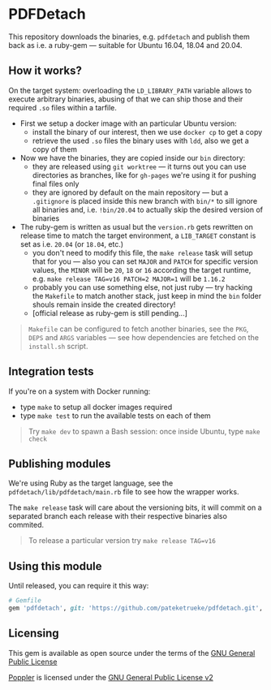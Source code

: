 # PDFDetach

This repository downloads the binaries, e.g. `pdfdetach` and publish them back as i.e. a ruby-gem &mdash; suitable for Ubuntu 16.04, 18.04 and 20.04.

## How it works?

On the target system: overloading the `LD_LIBRARY_PATH` variable allows to execute arbitrary binaries, abusing of that we can ship those and their required `.so` files within a tarfile.

- First we setup a docker image with an particular Ubuntu version:
  - install the binary of our interest, then we use `docker cp` to get a copy
  - retrieve the used `.so` files the binary uses with `ldd`, also we get a copy of them
- Now we have the binaries, they are copied inside our `bin` directory:
  - they are released using `git worktree` &mdash; it turns out you can use directories as branches, like for `gh-pages` we're using it for pushing final files only
  - they are ignored by default on the main repository &mdash; but a `.gitignore` is placed inside this new branch with `bin/*` to sill ignore all binaries and, i.e. `!bin/20.04` to actually skip the desired version of binaries
- The ruby-gem is written as usual but the `version.rb` gets rewritten on release time to match the target environment, a `LIB_TARGET` constant is set as i.e. `20.04` (or `18.04`, etc.)
  - you don't need to modify this file, the `make release` task will setup that for you &mdash; also you can set `MAJOR` and `PATCH` for specific version values, the `MINOR` will be `20`, `18` or `16` according the target runtime, e.g. `make release TAG=v16 PATCH=2 MAJOR=1` will be `1.16.2`
  - probably you can use something else, not just ruby &mdash; try hacking the `Makefile` to match another stack, just keep in mind the `bin` folder shouls remain inside the created directory!
  - [official release as ruby-gem is still pending...]

> `Makefile` can be configured to fetch another binaries, see the `PKG`, `DEPS` and `ARGS` variables &mdash; see how dependencies are fetched on the `install.sh` script.

## Integration tests

If you're on a system with Docker running:

- type `make` to setup all docker images required
- type `make test` to run the available tests on each of them

> Try `make dev` to spawn a Bash session: once inside Ubuntu, type `make check`

## Publishing modules

We're using Ruby as the target language, see the `pdfdetach/lib/pdfdetach/main.rb` file to see how the wrapper works.

The `make release` task will care about the versioning bits, it will commit on a separated branch each release with their respective binaries also commited.

> To release a particular version try `make release TAG=v16`

## Using this module

Until released, you can require it this way:

```ruby
# Gemfile
gem 'pdfdetach', git: 'https://github.com/pateketrueke/pdfdetach.git', tag: 'v0.20.0'
```

## Licensing

This gem is available as open source under the terms of the [GNU General Public License](https://www.gnu.org/licenses/gpl-3.0.txt)

[Poppler](https://gitlab.freedesktop.org/poppler/poppler) is licensed under the [GNU General Public License v2](https://www.gnu.org/licenses/old-licenses/gpl-2.0.txt)

